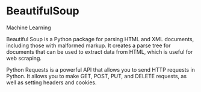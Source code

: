 # BeautifulSoup
Machine Learning

Beautiful Soup is a Python package for parsing HTML and XML documents, including those with malformed markup. It creates a parse tree for documents that can be used to extract data from HTML, which is useful for web scraping.

Python Requests is a powerful API that allows you to send HTTP requests in Python. It allows you to make GET, POST, PUT, and DELETE requests, as well as setting headers and cookies.
